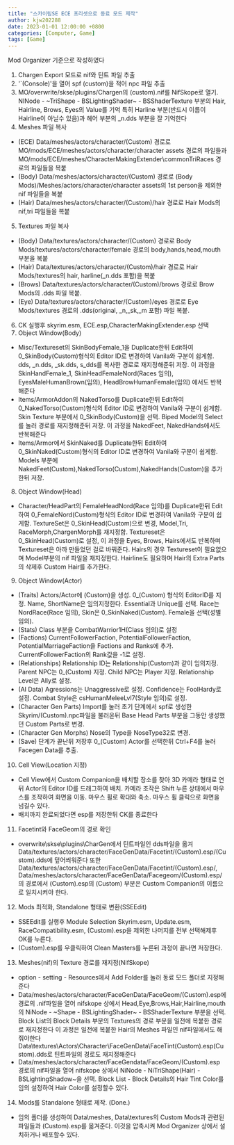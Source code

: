 ```yaml
---
title: "스카이림SE ECE 프리셋으로 동료 모드 제작"
author: kjw202288
date: 2023-01-01 12:00:00 +0800
categories: [Computer, Game]
tags: [Game]
---
```


Mod Organizer 기준으로 작성하였다

1. Chargen Export 모드로 nif와 틴트 파일 추출
2. '`(Console)'을 열어 spf (custom)을 적어 npc 파일 추출
3. MO/overwrite/skse/plugins/Chargen의 (custom).nif를 NifSkope로 열기. NINode - ~TriShape - BSLightingShader~ - BSShaderTexture 부분의 Hair, Hairline, Brows, Eyes의 Value를 기억 특히 Harline 부분(반드시 이름이 Hairline이 아닐수 있음)과 헤어 부분의 _n.dds 부분을 잘 기억한다
4. Meshes 파일 복사
- (ECE) Data/meshes/actors/character/(Custom) 경로로 MO/mods/ECE/meshes/actors/character/character assets 경로의 파일들과 MO/mods/ECE/meshes/CharacterMakingExtender\commonTriRaces 경로의 파일들을 복붙
- (Body) Data/meshes/actors/character/(Custom) 경로로 (Body Mods)/Meshes/actors/character/character assets의 1st person을 제외한 nif 파일들을 복붙
- (Hair) Data/meshes/actors/character/(Custom)/hair 경로로 Hair Mods의 nif,tri 파일들을 복붙
5. Textures 파일 복사
- (Body) Data/textures/actors/character/(Custom) 경로로 Body Mods/textures/actors/character/female 경로의 body,hands,head,mouth 부분을 복붙
- (Hair) Data/textures/actors/character/(Custom)/hair 경로로 Hair Mods/textures의 hair, harline(_n.dds 포함)을 복붙
- (Brows) Data/textures/actors/character/(Custom)/brows 경로로 Brow Mods의 .dds 파일 복붙.
- (Eye) Data/textures/actors/character/(Custom)/eyes 경로로 Eye Mods/textures 경로의 .dds(original, _n,_sk,_m 포함) 파일 복붙.
6. CK 실행후 skyrim.esm, ECE.esp,CharacterMakingExtender.esp 선택
7. Object Window(Body)
- Misc/Textureset의 SkinBodyFemale_1을 Duplicate한뒤 Edit하여 0_SkinBody(Custom)형식의 Editor ID로 변경하여 Vanila와 구분이 쉽게함. dds, _n.dds, _sk.dds, s_dds를 복사한 경로로 재지정해준뒤 저장. 이 과정을 SkinHandFemale_1, SkinHeadFemaleNord(Races 임의), EyesMaleHumanBrown(임의), HeadBrowHumanFemale(임의) 에서도 반복해준다
- Items/ArmorAddon의 NakedTorso를 Duplicate한뒤 Edit하여 0_NakedTorso(Custom)형식의 Editor ID로 변경하여  Vanila와 구분이 쉽게함. Skin Texture 부분에서 0_SkinBody(Custom)을 선택. Biped Model의 Select를 눌러 경로를 재지정해준뒤 저장. 이 과정을 NakedFeet, NakedHands에서도 반복해준다
- Items/Armor에서 SkinNaked를 Duplicate한뒤 Edit하여 0_SkinNaked(Custom)형식의 Editor ID로 변경하여  Vanila와 구분이 쉽게함. Models 부분에 NakedFeet(Custom),NakedTorso(Custom),NakedHands(Custom)을 추가한뒤 저장.
8. Object Window(Head)
- Character/HeadPart의 FemaleHeadNord(Race 임의)를 Duplicate한뒤 Edit하여 0_FemaleNord(Custom)형식의 Editor ID로 변경하여  Vanila와 구분이 쉽게함. TextureSet은 0_SkinHead(Custom)으로 변경, Model,Tri, RaceMorph,ChargenMorph를 재지정함. Textureset은 0_SkinHead(Custom)로 설정, 이 과정을 Eyes, Brows, Hairs에서도 반복하며 Textureset은 아까 만들었던 걸로 바꿔준다. Hairs의 경우 Textureset이 필요없으며 Model부분의 nif 파일을 재지정한다. Hairline도 필요하며 Hair의 Extra Parts의 삭제후 Custom Hair를 추가한다. 
9. Object Window(Actor)
- (Traits) Actors/Actor에 (Custom)을 생성. 0_(Custom) 형식의 EditorID를 지정. Name, ShortName은 임의지정한다.
Essential과 Unique를 선택. Race는 NordRace(Race 임의), Skin은 0_SkinNaked(Custom). Female을 선택(성별 임의).
- (Stats) Class 부분을 CombatWarrior1H(Class 임의)로 설정
- (Factions) CurrentFollowerFaction, PotentialFollowerFaction, PotentialMarriageFaction을 Factions and Ranks에 추가. CurrentFollowerFaction의 Rank값을 -1로 설정.
- (Relationships) Relationship ID는 Relationship(Custom)과 같이 임의지정. Parent NPC는 0_(Custom)  지정. Child NPC는 Player 지정. Relationship Level은 Ally로 설정. 
- (AI Data) Agressions는 Unaggressive로 설정. Confidence는 FoolHardy로 설정. Combat Style은 csHumanMeleeLvl7(Style 임의)로 설정.
- (Character Gen Parts) Import를 눌러 초기 단계에서 spf로 생성한 Skyrim/(Custom).npc파일을 불러온뒤 Base Head Parts 부분을 그동안 생성했던 Custom Parts로 변경.
- (Character Gen Morphs) Nose의 Type을 NoseType32로 변경.
- (Save) 단계가 끝난뒤 저장후 0_(Custom) Actor를 선택한뒤 Ctrl+F4를 눌러 Facegen Data를 추출. 
10. Cell View(Location 지정)
- Cell View에서 Custom Companion을 배치할 장소를 찾아 3D 카메라 형태로 연뒤 Actor의 Editor ID를 드래그하여 배치. 카메라 조작은 Shift 누른 상태에서 마우스를 조작하여 화면을 이동. 마우스 휠로 확대와 축소. 마우스 휠 클릭으로 화면을 넘길수 있다.
- 배치까지 완료되었다면 esp를 저장한뒤 CK를 종료한다
11. Facetint와 FaceGeom의 경로 확인
- overwrite\skse\plugins\CharGen에서 틴트파일인 dds파일을 옮겨 Data/textures/actors/character/FaceGenData/Facetint/(Custom).esp/(Custom).dds에 덮어씌워준다 또한 Data/textures/actors/character/FaceGenData/Facetint/(Custom).esp/, Data/meshes/actors/character/FaceGenData/Facegeom/(Custom).esp/의 경로에서 (Custom).esp의 (Custom) 부분은 Custom Companion의 이름으로 일치시켜야 한다.  
12. Mods 최적화, Standalone 형태로 변환(SSEEdit)
- SSEEdit를 실행후 Module Selection Skyrim.esm, Update.esm, RaceCompatibility.esm, (Custom).esp을 제외한 나머지를 전부 선택해제후 OK를 누른다.
- (Custom).esp를 우클릭하여 Clean Masters를 누른뒤 과정이 끝나면 저장한다.
13. Meshes(nif)의 Texture 경로를 재지정(NifSkope)
- option - setting - Resources에서 Add Folder를 눌러 동료 모드 폴더로 지정해준다
- Data/meshes/actors/character/FaceGenData/FaceGeom/(Custom).esp에 경로의 .nif파일을 열어 nifskope 상에서 Head,Eye,Brows,Hair,Hairline,mouth의 NiNode - ~Shape - BSLightingShader~ - BSShaderTexture 부분을 선택. Block List의 Block Details 부분의 Textures의 경로 부분을 일전에 복붙한 경로로 재지정한다 이 과정은 일전에 복붙한 Hair의 Meshes 파일인 nif파일에서도 해줘야한다 Data\textures\Actors\Character\FaceGenData\FaceTint\(Custom).esp\(Custom).dds로 틴트파일의 경로도 재지정해준다
- Data/meshes/actors/character/FaceGendata/FaceGeom/(Custom).esp 경로의 nif파일을 열어 nifskope 상에서 NiNode - NiTriShape(Hair) - BSLightingShadow~을 선택. Block List - Block Details의 Hair Tint Color를 임의 설정하여 Hair Color를 설정할수 있다.
14. Mods를 Standalone 형태로 제작. (Done.) 
- 임의 폴더를 생성하여 Data\meshes, Data\textures의 Custom Mods과 관련된 파일들과 (Custom).esp를 옮겨준다. 이것을 압축시켜 Mod Organizer 상에서 설치하거나 배포할수 있다.


